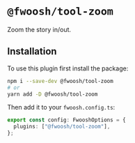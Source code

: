 # `@fwoosh/tool-zoom`

Zoom the story in/out.

## Installation

To use this plugin first install the package:

```sh
npm i --save-dev @fwoosh/tool-zoom
# or
yarn add -D @fwoosh/tool-zoom
```

Then add it to your `fwoosh.config.ts`:

```ts fwoosh.config.ts
export const config: FwooshOptions = {
  plugins: ["@fwoosh/tool-zoom"],
};
```
